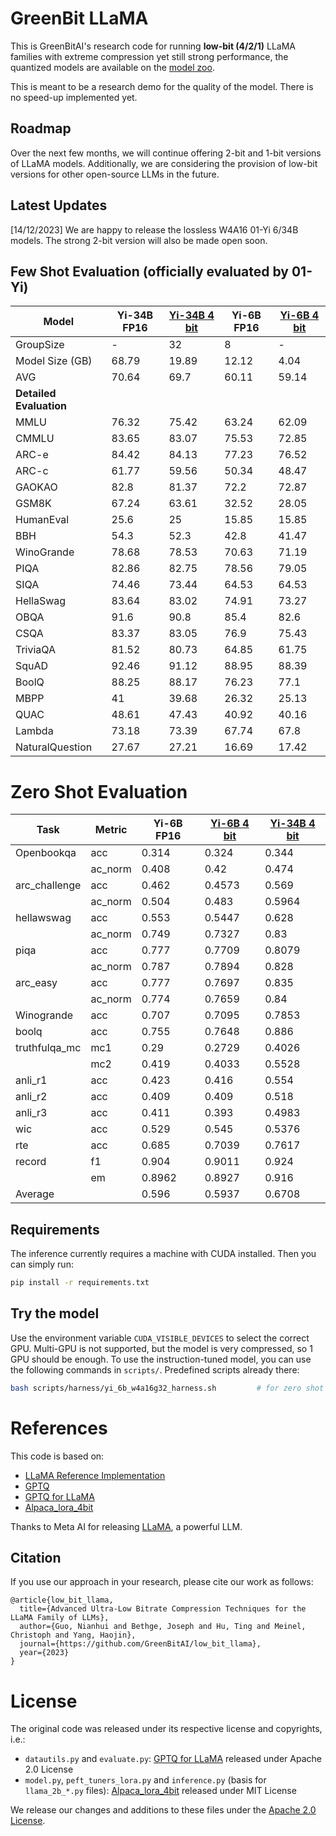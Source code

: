 # GreenBit LLaMA

This is GreenBitAI's research code for running **low-bit (4/2/1)** LLaMA families with extreme compression yet still strong performance, the quantized models are available on the [model zoo](https://huggingface.co/GreenBitAI?sort_models=downloads#models).

This is meant to be a research demo for the quality of the model.
There is no speed-up implemented yet.

## Roadmap

Over the next few months, we will continue offering 2-bit and 1-bit versions of LLaMA models.
Additionally, we are considering the provision of low-bit versions for other open-source LLMs in the future.

## Latest Updates
[14/12/2023] We are happy to release the lossless W4A16 01-Yi 6/34B models. The strong 2-bit version will also be made open soon.

## Few Shot Evaluation (officially evaluated by 01-Yi)
| Model          | Yi-34B FP16| [Yi-34B 4 bit](https://huggingface.co/GreenBitAI/yi-34b-w4a16g32) | Yi-6B FP16 | [Yi-6B 4 bit](https://huggingface.co/GreenBitAI/yi-6b-w4a16g32) |
|----------------|-----------|----------|----------|---------|
| GroupSize      | -         | 32       | 8        | -       |
| Model Size (GB)| 68.79     | 19.89    | 12.12    | 4.04    |
| AVG            | 70.64     | 69.7     | 60.11    | 59.14   |
| **Detailed Evaluation** | | | | |
| MMLU           | 76.32     | 75.42    | 63.24    | 62.09   |
| CMMLU          | 83.65     | 83.07    | 75.53    | 72.85   |
| ARC-e          | 84.42     | 84.13    | 77.23    | 76.52   |
| ARC-c          | 61.77     | 59.56    | 50.34    | 48.47   |
| GAOKAO         | 82.8      | 81.37    | 72.2     | 72.87   |
| GSM8K          | 67.24     | 63.61    | 32.52    | 28.05   |
| HumanEval      | 25.6      | 25       | 15.85    | 15.85   |
| BBH            | 54.3      | 52.3     | 42.8     | 41.47   |
| WinoGrande     | 78.68     | 78.53    | 70.63    | 71.19   |
| PIQA           | 82.86     | 82.75    | 78.56    | 79.05   |
| SIQA           | 74.46     | 73.44    | 64.53    | 64.53   |
| HellaSwag      | 83.64     | 83.02    | 74.91    | 73.27   |
| OBQA           | 91.6      | 90.8     | 85.4     | 82.6    |
| CSQA           | 83.37     | 83.05    | 76.9     | 75.43   |
| TriviaQA       | 81.52     | 80.73    | 64.85    | 61.75   |
| SquAD          | 92.46     | 91.12    | 88.95    | 88.39   |
| BoolQ          | 88.25     | 88.17    | 76.23    | 77.1    |
| MBPP           | 41        | 39.68    | 26.32    | 25.13   |
| QUAC           | 48.61     | 47.43    | 40.92    | 40.16   |
| Lambda         | 73.18     | 73.39    | 67.74    | 67.8    |
| NaturalQuestion| 27.67     | 27.21    | 16.69    | 17.42   |


# Zero Shot Evaluation
| Task          | Metric | Yi-6B FP16 | [Yi-6B 4 bit](https://huggingface.co/GreenBitAI/yi-6b-w4a16g32) | [Yi-34B 4 bit](https://huggingface.co/GreenBitAI/yi-34b-w4a16g32) |
|---------------|--------|---------|-------------|--------------|
| Openbookqa    | acc    | 0.314   | 0.324       | 0.344        |
|               | ac_norm| 0.408   | 0.42        | 0.474        |
| arc_challenge | acc    | 0.462   | 0.4573      | 0.569        |
|               | ac_norm| 0.504   | 0.483       | 0.5964       |
| hellawswag    | acc    | 0.553   | 0.5447      | 0.628        |
|               | ac_norm| 0.749   | 0.7327      | 0.83         |
| piqa          | acc    | 0.777   | 0.7709      | 0.8079       |
|               | ac_norm| 0.787   | 0.7894      | 0.828        |
| arc_easy      | acc    | 0.777   | 0.7697      | 0.835        |
|               | ac_norm| 0.774   | 0.7659      | 0.84         |
| Winogrande    | acc    | 0.707   | 0.7095      | 0.7853       |
| boolq         | acc    | 0.755   | 0.7648      | 0.886        |
| truthfulqa_mc | mc1    | 0.29    | 0.2729      | 0.4026       |
|               | mc2    | 0.419   | 0.4033      | 0.5528       |
| anli_r1       | acc    | 0.423   | 0.416       | 0.554        |
| anli_r2       | acc    | 0.409   | 0.409       | 0.518        |
| anli_r3       | acc    | 0.411   | 0.393       | 0.4983       |
| wic           | acc    | 0.529   | 0.545       | 0.5376       |
| rte           | acc    | 0.685   | 0.7039      | 0.7617       |
| record        | f1     | 0.904   | 0.9011      | 0.924        |
|               | em     | 0.8962  | 0.8927      | 0.916        |
| Average       |        | 0.596   | 0.5937      | 0.6708       |


## Requirements

The inference currently requires a machine with CUDA installed.
Then you can simply run:

```bash
pip install -r requirements.txt
```

## Try the model

Use the environment variable `CUDA_VISIBLE_DEVICES` to select the correct GPU.
Multi-GPU is not supported, but the model is very compressed, so 1 GPU should be enough.
To use the instruction-tuned model, you can use the following commands
in ```scripts/```. Predefined scripts already there:

```bash
bash scripts/harness/yi_6b_w4a16g32_harness.sh         # for zero shot evaluation of the lossless 4-bit 01-yi model
```

# References

This code is based on:

- [LLaMA Reference Implementation](https://github.com/facebookresearch/llama)
- [GPTQ](https://github.com/IST-DASLab/gptq)
- [GPTQ for LLaMA](https://github.com/qwopqwop200/GPTQ-for-LLaMa)
- [Alpaca_lora_4bit](https://github.com/johnsmith0031/alpaca_lora_4bit)

Thanks to Meta AI for releasing [LLaMA](https://arxiv.org/abs/2302.13971), a powerful LLM.

## Citation
If you use our approach in your research, please cite our work as follows:
```
@article{low_bit_llama,
  title={Advanced Ultra-Low Bitrate Compression Techniques for the LLaMA Family of LLMs},
  author={Guo, Nianhui and Bethge, Joseph and Hu, Ting and Meinel, Christoph and Yang, Haojin},
  journal={https://github.com/GreenBitAI/low_bit_llama},
  year={2023}
}
```

# License

The original code was released under its respective license and copyrights, i.e.:

- `datautils.py` and `evaluate.py`:
[GPTQ for LLaMA](https://github.com/qwopqwop200/GPTQ-for-LLaMa) released under Apache 2.0 License
- `model.py`, `peft_tuners_lora.py` and `inference.py` (basis for `llama_2b_*.py` files):
[Alpaca_lora_4bit](https://github.com/johnsmith0031/alpaca_lora_4bit) released under MIT License

We release our changes and additions to these files under the [Apache 2.0 License](LICENSE).
